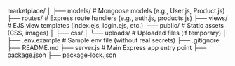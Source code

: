 marketplace/
│
├── models/               # Mongoose models (e.g., User.js, Product.js)
├── routes/               # Express route handlers (e.g., auth.js, products.js)
├── views/                # EJS view templates (index.ejs, login.ejs, etc.)
├── public/               # Static assets (CSS, images)
│   ├── css/
│   └── uploads/          # Uploaded files (if temporary)
│
├── .env.example          # Sample env file (without real secrets)
├── .gitignore
├── README.md
├── server.js             # Main Express app entry point
├── package.json
├── package-lock.json
